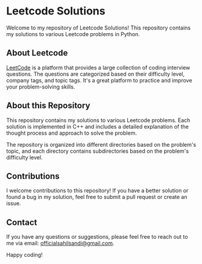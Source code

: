 # Leetcode Solutions

Welcome to my repository of Leetcode Solutions! This repository contains my solutions to various Leetcode problems in Python.

## About Leetcode
[LeetCode](https://leetcode.com/) is a platform that provides a large collection of coding interview questions. The questions are categorized based on their difficulty level, company tags, and topic tags. It's a great platform to practice and improve your problem-solving skills.

## About this Repository
This repository contains my solutions to various Leetcode problems. Each solution is implemented in C++ and includes a detailed explanation of the thought process and approach to solve the problem.

The repository is organized into different directories based on the problem's topic, and each directory contains subdirectories based on the problem's difficulty level.

## Contributions
I welcome contributions to this repository! If you have a better solution or found a bug in my solution, feel free to submit a pull request or create an issue.

## Contact
If you have any questions or suggestions, please feel free to reach out to me via email: officialsahilsandi@gmail.com.

Happy coding!
